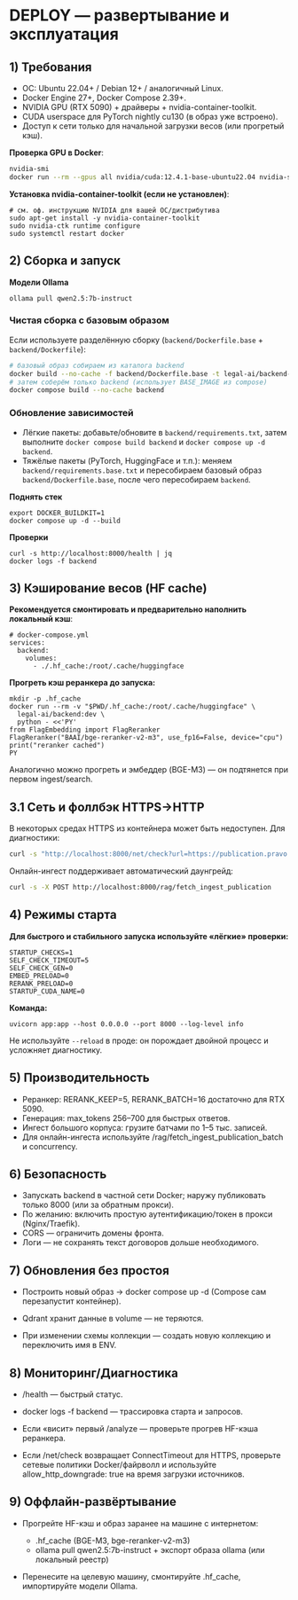 # DEPLOY — развертывание и эксплуатация

## 1) Требования

- ОС: Ubuntu 22.04+ / Debian 12+ / аналогичный Linux.
- Docker Engine 27+, Docker Compose 2.39+.
- NVIDIA GPU (RTX 5090) + драйверы + nvidia-container-toolkit.
- CUDA userspace для PyTorch nightly cu130 (в образ уже встроено).
- Доступ к сети только для начальной загрузки весов (или прогретый кэш).

**Проверка GPU в Docker**:
```bash
nvidia-smi
docker run --rm --gpus all nvidia/cuda:12.4.1-base-ubuntu22.04 nvidia-smi
```

**Установка nvidia-container-toolkit (если не установлен)**:
```
# см. оф. инструкцию NVIDIA для вашей ОС/дистрибутива
sudo apt-get install -y nvidia-container-toolkit
sudo nvidia-ctk runtime configure
sudo systemctl restart docker
```

## 2) Сборка и запуск

**Модели Ollama**
```
ollama pull qwen2.5:7b-instruct
```

### Чистая сборка с базовым образом
Если используете разделённую сборку (`backend/Dockerfile.base` + `backend/Dockerfile`):
```bash
# базовый образ собираем из каталога backend
docker build --no-cache -f backend/Dockerfile.base -t legal-ai/backend-base:cu130 backend
# затем соберём только backend (использует BASE_IMAGE из compose)
docker compose build --no-cache backend
```

### Обновление зависимостей

- Лёгкие пакеты: добавьте/обновите в `backend/requirements.txt`, затем выполните `docker compose build backend` и `docker compose up -d backend`.
- Тяжёлые пакеты (PyTorch, HuggingFace и т.п.): меняем `backend/requirements.base.txt` и пересобираем базовый образ `backend/Dockerfile.base`, после чего пересобираем `backend`.

**Поднять стек**
```
export DOCKER_BUILDKIT=1
docker compose up -d --build
```

**Проверки**
```
curl -s http://localhost:8000/health | jq
docker logs -f backend
```

## 3) Кэширование весов (HF cache)

**Рекомендуется смонтировать и предварительно наполнить локальный кэш**:
```
# docker-compose.yml
services:
  backend:
    volumes:
      - ./.hf_cache:/root/.cache/huggingface
```
**Прогреть кэш реранкера до запуска:**
```
mkdir -p .hf_cache
docker run --rm -v "$PWD/.hf_cache:/root/.cache/huggingface" \
  legal-ai/backend:dev \
  python - <<'PY'
from FlagEmbedding import FlagReranker
FlagReranker("BAAI/bge-reranker-v2-m3", use_fp16=False, device="cpu")
print("reranker cached")
PY
```
Аналогично можно прогреть и эмбеддер (BGE-M3) — он подтянется при первом ingest/search.

## 3.1 Сеть и фоллбэк HTTPS→HTTP
В некоторых средах HTTPS из контейнера может быть недоступен. Для диагностики:
```bash 
curl -s "http://localhost:8000/net/check?url=https://publication.pravo.gov.ru/" | jq +curl -s "http://localhost:8000/net/check?url=http://publication.pravo.gov.ru/" | jq +``] 
```
Онлайн-ингест поддерживает автоматический даунгрейд: 
```bash
curl -s -X POST http://localhost:8000/rag/fetch_ingest_publication
```
## 4) Режимы старта

**Для быстрого и стабильного запуска используйте «лёгкие» проверки:**
```
STARTUP_CHECKS=1
SELF_CHECK_TIMEOUT=5
SELF_CHECK_GEN=0
EMBED_PRELOAD=0
RERANK_PRELOAD=0
STARTUP_CUDA_NAME=0
```

**Команда:**
```
uvicorn app:app --host 0.0.0.0 --port 8000 --log-level info
```
Не используйте `--reload` в проде: он порождает двойной процесс и усложняет диагностику.

## 5) Производительность

- Реранкер: RERANK_KEEP=5, RERANK_BATCH=16 достаточно для RTX 5090.
- Генерация: max_tokens 256–700 для быстрых ответов.
- Ингест большого корпуса: грузите батчами по 1–5 тыс. записей.
- Для онлайн-ингеста используйте /rag/fetch_ingest_publication_batch и concurrency.

## 6) Безопасность
- Запускать backend в частной сети Docker; наружу публиковать только 8000 (или за обратным прокси).
- По желанию: включить простую аутентификацию/токен в прокси (Nginx/Traefik).
- CORS — ограничить домены фронта.
- Логи — не сохранять текст договоров дольше необходимого.

## 7) Обновления без простоя

- Построить новый образ → docker compose up -d (Compose сам перезапустит контейнер).

- Qdrant хранит данные в volume — не теряются.

- При изменении схемы коллекции — создать новую коллекцию и переключить имя в ENV.

## 8) Мониторинг/Диагностика

- /health — быстрый статус.

- docker logs -f backend — трассировка старта и запросов.

- Если «висит» первый /analyze — проверьте прогрев HF-кэша реранкера.

- Если /net/check возвращает ConnectTimeout для HTTPS, проверьте сетевые политики Docker/файрволл и используйте allow_http_downgrade: true на время загрузки источников.

## 9) Оффлайн-развёртывание

- Прогрейте HF-кэш и образ заранее на машине с интернетом:
  
  - .hf_cache (BGE-M3, bge-reranker-v2-m3)
  - ollama pull qwen2.5:7b-instruct + экспорт образа ollama (или локальный реестр)

- Перенесите на целевую машину, смонтируйте .hf_cache, импортируйте модели Ollama.